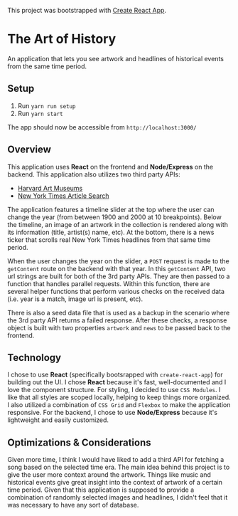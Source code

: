 This project was bootstrapped with [Create React App](https://github.com/facebook/create-react-app).

# The Art of History

An application that lets you see artwork and headlines of historical events from the same time period.

## Setup

1. Run `yarn run setup`
2. Run `yarn start`

The app should now be accessible from `http://localhost:3000/`

## Overview

This application uses **React** on the frontend and **Node/Express** on the backend. This application also utilizes two third party APIs:

- [Harvard Art Museums](https://github.com/harvardartmuseums/api-docs)
- [New York Times Article Search](https://developer.nytimes.com/docs/articlesearch-product/1/overview)

The application features a timeline slider at the top where the user can change the year (from between 1900 and 2000 at 10 breakpoints). Below the timeline, an image of an artwork in the collection is rendered along with its information (title, artist(s) name, etc). At the bottom, there is a news ticker that scrolls real New York Times headlines from that same time period.

When the user changes the year on the slider, a `POST` request is made to the `getContent` route on the backend with that year. In this `getContent` API, two url strings are built for both of the 3rd party APIs. They are then passed to a function that handles parallel requests. Within this function, there are several helper functions that perform various checks on the received data (i.e. year is a match, image url is present, etc).

There is also a seed data file that is used as a backup in the scenario where the 3rd party API returns a failed response. After these checks, a response object is built with two properties `artwork` and `news` to be passed back to the frontend.

## Technology

I chose to use **React** (specifically bootsrapped with `create-react-app`) for building out the UI. I chose **React** because it's fast, well-documented and I love the component structure. For styling, I decided to use `CSS Modules`. I like that all styles are scoped locally, helping to keep things more organized. I also utilized a combination of `CSS Grid` and `Flexbox` to make the application responsive. For the backend, I chose to use **Node/Express** because it's lightweight and easily customized.

## Optimizations & Considerations

Given more time, I think I would have liked to add a third API for fetching a song based on the selected time era. The main idea behind this project is to give the user more context around the artwork. Things like music and historical events give great insight into the context of artwork of a certain time period. Given that this application is supposed to provide a combination of randomly selected images and headlines, I didn't feel that it was necessary to have any sort of database.
